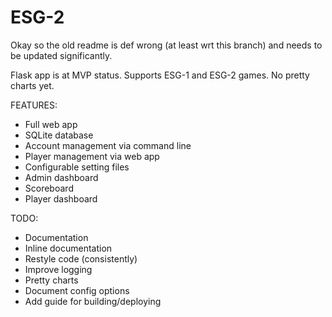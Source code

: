 # ESG-2
Okay so the old readme is def wrong (at least wrt this branch) and needs to be updated significantly.

Flask app is at MVP status. Supports ESG-1 and ESG-2 games. No pretty charts yet.

FEATURES:
- Full web app
- SQLite database
- Account management via command line
- Player management via web app
- Configurable setting files
- Admin dashboard
- Scoreboard
- Player dashboard

TODO:
- Documentation
- Inline documentation
- Restyle code (consistently)
- Improve logging
- Pretty charts
- Document config options
- Add guide for building/deploying

